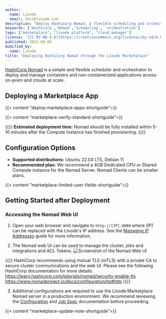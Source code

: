 ```yaml
---
author:
  name: Linode
  email: docs@linode.com
description: "Deploy HashiCorp Nomad, a flexible scheduling and orchestration for diverse workloads, on a Linode Compute Instance.'"
keywords: ['HashiCorp','Nomad','Scheduling', 'orchestration']
tags: ["marketplace", "linode platform", "cloud manager"]
license: '[CC BY-ND 4.0](https://creativecommons.org/licenses/by-nd/4.0)'
published: 2022-08-09
modified_by:
  name: Linode
title: "Deploying HashiCorp Nomad through the Linode Marketplace"
---
```


[HashiCorp Nomad](https://www.nomadproject.io/) is a simple and flexible scheduler and orchestrator to deploy and manage containers and non-containerized applications across on-prem and clouds at scale.

## Deploying a Marketplace App

{{< content "deploy-marketplace-apps-shortguide">}}

{{< content "marketplace-verify-standard-shortguide">}}

{{<note>}}
**Estimated deployment time:** Nomad should be fully installed within 5-10 minutes after the Compute Instance has finished provisioning.
{{</note>}}

## Configuration Options

- **Supported distributions:** Ubuntu 22.04 LTS, Debian 11
- **Recommended plan:** We recommend a 4GB Dedicated CPU or Shared Compute instance for the Nomad Server. Nomad Clients can be smaller plans.

{{< content "marketplace-limited-user-fields-shortguide">}}

## Getting Started after Deployment

### Accessing the Nomad Web UI

1. Open your web browser and navigate to `http://[IP]:8080` where *[IP]* can be replaced with the Linode's IP address. See the [Managing IP Addresses](/docs/guides/managing-ip-addresses/) guide for more information.

2. The Nomad web UI can be used to manage the cluster, jobs and integrations and ACL Tokens.
   ![Screenshot of the Nomad Web UI](nomad-webUI.png)

{{<note>}}
HashiCorp recommends using mutual TLS (mTLS) with a private CA to secure cluster communications and the web UI. Please see the following HashiCorp documentation for more details.
https://learn.hashicorp.com/tutorials/nomad/security-enable-tls
https://www.nomadproject.io/docs/configuration/tls#http
{{</note>}}

3. Additional configurations are required to use the Linode Marketplace Nomad server in a production environment. We recommend reviewing the [Configuration](https://www.nomadproject.io/docs/configuration) and [Job Spec](https://www.nomadproject.io/docs/job-specification) documentation before proceeding.

{{< content "marketplace-update-note-shortguide">}}
